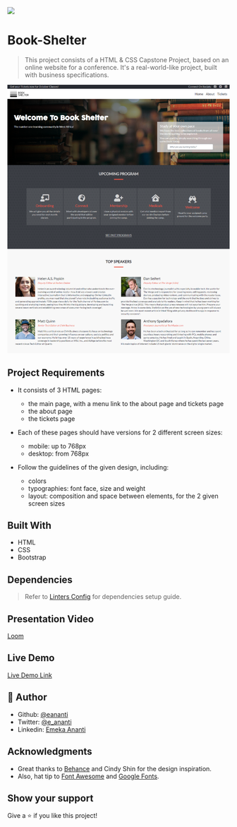 ![](https://img.shields.io/badge/Microverse-blueviolet)

# Book-Shelter
> This project consists of a HTML & CSS Capstone Project, based on an online website for a conference. It's a real-world-like project, built with business specifications.

![screenshot](./images/screenshot.png)

## Project Requirements

* It consists of 3 HTML pages:
  * the main page, with a menu link to the about page and tickets page
  * the about page
  * the tickets page

* Each of these pages should have versions for 2 different screen sizes:
  * mobile: up to 768px
  * desktop: from 768px

* Follow the guidelines of the given design, including:
  * colors
  * typographies: font face, size and weight
  * layout: composition and space between elements, for the 2 given screen sizes


## Built With

- HTML
- CSS
- Bootstrap

## Dependencies

> Refer to [Linters Config](https://github.com/eananti/linters-config/tree/master/html-css) for dependencies setup guide.

## Presentation Video

[Loom](https://www.loom.com/share/88b905d58e184f7aae32b94fed80001f)

## Live Demo

[Live Demo Link](https://eananti.github.io/Book-Shelter/)

## 👤 Author

- Github: [@eananti](https://github.com/eananti)
- Twitter: [@e_ananti](https://twitter.com/e_ananti)
- Linkedin: [Emeka Ananti](https://www.linkedin.com/in/emekaananti/)

## Acknowledgments

- Great thanks to [Behance](https://www.behance.net/gallery/29845175/CC-Global-Summit-2015) and Cindy Shin for the design inspiration.
- Also, hat tip to [Font Awesome](https://fontawesome.com/icons?d=gallery) and [Google Fonts](https://fonts.google.com/).

## Show your support

Give a ⭐️ if you like this project!
